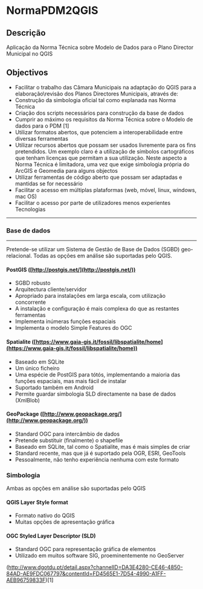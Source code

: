 NormaPDM2QGIS
=============

Descrição
---------

Aplicação da Norma Técnica sobre Modelo de Dados para o Plano Director Municipal no QGIS

Objectivos
----------
- Facilitar o trabalho das Câmara Municipais na adaptação do QGIS para a elaboração\revisão dos Planos Directores Municipais, através de:
- Construção da simbologia oficial tal como explanada nas Norma Técnica
- Criação dos scripts necessários para construção da base de dados
- Cumprir ao máximo os requisitos da Norma Técnica sobre o Modelo de dados para o PDM [1]
- Utilizar formatos abertos, que potenciem a interoperabilidade entre diversas ferramentas
- Utilizar recursos abertos que possam ser usados livremente para os fins pretendidos. Um exemplo claro é a utilização de símbolos cartográficos que tenham licenças que permitam a sua utilização. Neste aspecto a Norma Técnica é limitadora, uma vez que exige simbologia própria do ArcGIS e Geomedia para alguns objectos
- Utilizar ferramentas de código aberto que possam ser adaptadas e mantidas se for necessário
- Facilitar o acesso em múltiplas plataformas (web, móvel, linux, windows, mac OS)
- Facilitar o acesso por parte de utilizadores menos experientes
Tecnologias
-----------
### Base de dados
-------------
Pretende-se utilizar um Sistema de Gestão de Base de Dados (SGBD) geo-relacional. Todas as opções em análise são suportadas pelo QGIS.

#### PostGIS ([http://postgis.net/](http://postgis.net/))
- SGBD robusto
- Arquitectura cliente/servidor
- Apropriado para instalações em larga escala, com utilização concorrente
- A instalação e configuração é mais complexa do que as restantes ferramentas
- Implementa inúmeras funções espaciais
- Implementa o modelo Simple Features do OGC

#### Spatialite ([https://www.gaia-gis.it/fossil/libspatialite/home](https://www.gaia-gis.it/fossil/libspatialite/home))
- Baseado em SQLite
- Um único ficheiro
- Uma espécie de PostGIS para tótós, implementando a maioria das funções espaciais, mas mais fácil de instalar
- Suportado também em Android
- Permite guardar simbologia SLD directamente na base de dados (XmlBlob)

#### GeoPackage ([http://www.geopackage.org/](http://www.geopackage.org/))
- Standard OGC para intercâmbio de dados
- Pretende substituir (finalmente) o shapefile
- Baseado em SQLite, tal como o Spatialite, mas é mais simples de criar
- Standard recente, mas que já é suportado pela OGR, ESRI, GeoTools
- Pessoalmente, não tenho experiência nenhuma com este formato

### Simbologia
Ambas as opções em análise são suportadas pelo QGIS
#### QGIS Layer Style format
- Formato nativo do QGIS
- Muitas opções de apresentação gráfica
#### OGC Styled Layer Descriptor (SLD)
- Standard OGC para representação gráfica de elementos
- Utilizado em muitos software SIG, proeminentemente no GeoServer

(http://www.dgotdu.pt/detail.aspx?channelID=DA3E4280-CE46-4850-84AD-AE9FDC067797&contentId=FD4565E1-7D54-4990-A1FF-AEB96759833F)[1]
